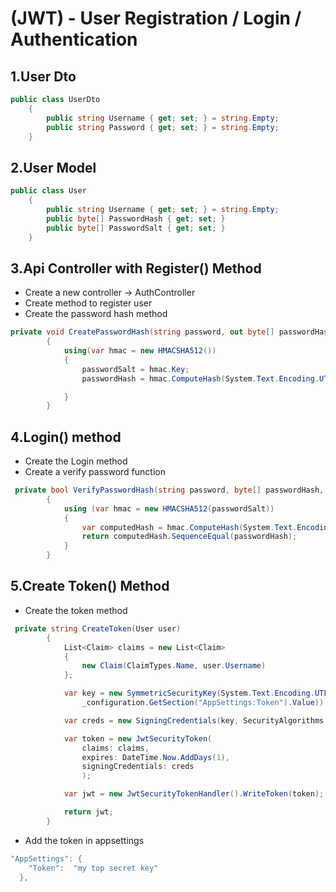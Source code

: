 # (JWT) - User Registration / Login / Authentication

## 1.User Dto
```cs
public class UserDto
    {
        public string Username { get; set; } = string.Empty;
        public string Password { get; set; } = string.Empty;
    }
```


## 2.User Model
```cs
public class User
    {
        public string Username { get; set; } = string.Empty;
        public byte[] PasswordHash { get; set; }
        public byte[] PasswordSalt { get; set; }
    }
 ```


## 3.Api Controller with Register() Method
* Create a new controller -> AuthController
* Create method to register user
* Create the password hash method

```cs
private void CreatePasswordHash(string password, out byte[] passwordHash, out byte[] passwordSalt)
        {
            using(var hmac = new HMACSHA512())
            {
                passwordSalt = hmac.Key;
                passwordHash = hmac.ComputeHash(System.Text.Encoding.UTF8.GetBytes(password));

            }
        }
```
## 4.Login() method
* Create the Login method
* Create a verify password function

```cs
 private bool VerifyPasswordHash(string password, byte[] passwordHash, byte[] passwordSalt)
        {
            using (var hmac = new HMACSHA512(passwordSalt))
            {
                var computedHash = hmac.ComputeHash(System.Text.Encoding.UTF8.GetBytes(password));
                return computedHash.SequenceEqual(passwordHash);
            }
        }
```

## 5.Create Token() Method

* Create the token method

```cs
 private string CreateToken(User user)
        {
            List<Claim> claims = new List<Claim>
            {
                new Claim(ClaimTypes.Name, user.Username)
            };

            var key = new SymmetricSecurityKey(System.Text.Encoding.UTF8.GetBytes(
                _configuration.GetSection("AppSettings:Token").Value));

            var creds = new SigningCredentials(key, SecurityAlgorithms.HmacSha512Signature);

            var token = new JwtSecurityToken(
                claims: claims,
                expires: DateTime.Now.AddDays(1),
                signingCredentials: creds
                );

            var jwt = new JwtSecurityTokenHandler().WriteToken(token);

            return jwt;
        }
```


* Add the token in appsettings

```cs
"AppSettings": {
    "Token":  "my top secret key"
  },
```






